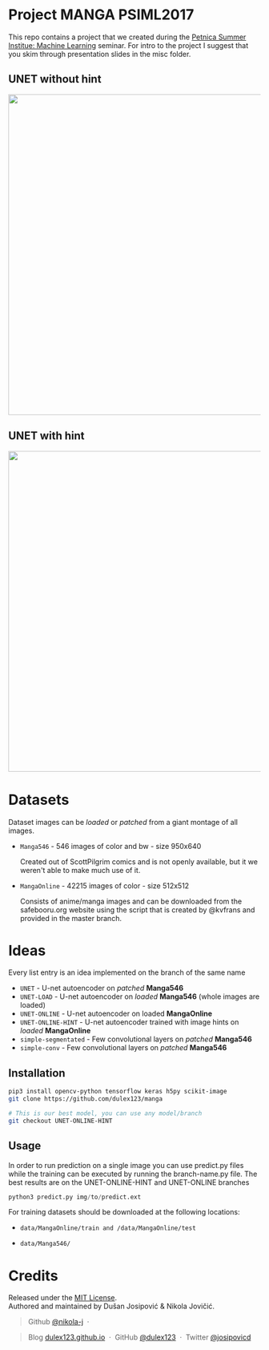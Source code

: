 # Project MANGA PSIML2017

This repo contains a project that we created during the [Petnica Summer Institue: Machine Learning](http://psiml.petlja.org/) seminar. For intro to the project I suggest that you skim through presentation slides in the misc folder.

## UNET without hint

<img src="https://github.com/dulex123/manga/raw/master/misc/example.png" width="640">

## UNET with hint

<img src="https://github.com/dulex123/manga/raw/master/misc/example_hinted.png" width="640">

# Datasets

Dataset images can be _loaded_ or *patched* from a giant montage of all images.

-   `Manga546` -  546 images of color and bw - size 950x640

    Created out of ScottPilgrim comics and is not openly available, but it we weren't able to make much use of it.

-   `MangaOnline` -  42215 images of color - size 512x512

    Consists of anime/manga images and can be downloaded from the safebooru.org website using the script that is created by @kvfrans and provided in the master branch.

# Ideas

Every list entry is an idea implemented on the branch of the same name

-   `UNET`  -  U-net autoencoder on *patched* **Manga546**
-   `UNET-LOAD` - U-net autoencoder on _loaded_ **Manga546** (whole images are loaded)
-   `UNET-ONLINE` - U-net autoencoder on loaded **MangaOnline**
-   `UNET-ONLINE-HINT` - U-net autoencoder trained with image hints on _loaded_ **MangaOnline**
-   `simple-segmentated` - Few convolutional layers on _patched_ **Manga546**
-   `simple-conv` -  Few convolutional layers on _patched_ **Manga546**



## Installation

```sh
pip3 install opencv-python tensorflow keras h5py scikit-image
git clone https://github.com/dulex123/manga

# This is our best model, you can use any model/branch
git checkout UNET-ONLINE-HINT
```

## Usage

In order to run prediction on a single image you can use predict.py files while the training can be executed by running the branch-name.py file. The best results are on the UNET-ONLINE-HINT and UNET-ONLINE branches

```python
python3 predict.py img/to/predict.ext
```

For training datasets should be downloaded at the following locations:

-   `data/MangaOnline/train and /data/MangaOnline/test`

-   `data/Manga546/`


# Credits

Released under the [MIT License].<br>
Authored and maintained by  Dušan Josipović & Nikola Jovičić.

> Github [@nikola-j](https://github.com/nikola-j) &nbsp;&middot;&nbsp;

> Blog [dulex123.github.io](http://dulex123.github.io) &nbsp;&middot;&nbsp;
> GitHub [@dulex123](https://github.com/dulex123) &nbsp;&middot;&nbsp;
> Twitter [@josipovicd](https://twitter.com/josipovicd)

[MIT License]: http://mit-license.org/
